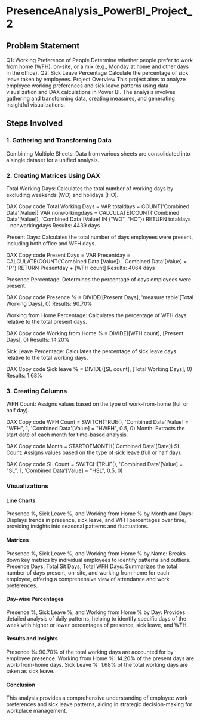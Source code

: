 # PresenceAnalysis_PowerBI_Project_2

## Problem Statement
Q1: Working Preference of People
Determine whether people prefer to work from home (WFH), on-site, or a mix (e.g., Monday at home and other days in the office).
Q2: Sick Leave Percentage
Calculate the percentage of sick leave taken by employees.
Project Overview
This project aims to analyze employee working preferences and sick leave patterns using data visualization and DAX calculations in Power BI. The analysis involves gathering and transforming data, creating measures, and generating insightful visualizations.

## Steps Involved
### 1. Gathering and Transforming Data
Combining Multiple Sheets: Data from various sheets are consolidated into a single dataset for a unified analysis.
### 2. Creating Matrices Using DAX
Total Working Days: Calculates the total number of working days by excluding weekends (WO) and holidays (HO).

 DAX
Copy code
Total Working Days = 
VAR totaldays = COUNT('Combined Data'[Value])
VAR nonworkingdays = CALCULATE(COUNT('Combined Data'[Value]), 'Combined Data'[Value] IN {"WO", "HO"})
RETURN
totaldays - nonworkingdays
Results: 4439 days

Present Days: Calculates the total number of days employees were present, including both office and WFH days.

DAX
Copy code
Present Days = 
VAR Presentday = CALCULATE(COUNT('Combined Data'[Value]), 'Combined Data'[Value] = "P")
RETURN
Presentday + [WFH count]
Results: 4064 days

Presence Percentage: Determines the percentage of days employees were present.

DAX
Copy code
Presence % = DIVIDE([Present Days], 'measure table'[Total Working Days], 0)
Results: 90.70%

Working from Home Percentage: Calculates the percentage of WFH days relative to the total present days.

DAX
Copy code
Working from Home % = DIVIDE([WFH count], [Present Days], 0)
Results: 14.20%

Sick Leave Percentage: Calculates the percentage of sick leave days relative to the total working days.

DAX
Copy code
Sick leave % = DIVIDE([SL count], [Total Working Days], 0)
Results: 1.68%

### 3. Creating Columns
WFH Count: Assigns values based on the type of work-from-home (full or half day).

DAX
Copy code
WFH Count = SWITCH(TRUE(),
'Combined Data'[Value] = "WFH", 1,
'Combined Data'[Value] = "HWFH", 0.5,
0)
Month: Extracts the start date of each month for time-based analysis.

DAX
Copy code
Month = STARTOFMONTH('Combined Data'[Date])
SL Count: Assigns values based on the type of sick leave (full or half day).

DAX
Copy code
SL Count = SWITCH(TRUE(),
'Combined Data'[Value] = "SL", 1,
'Combined Data'[Value] = "HSL", 0.5,
0)
### Visualizations
#### Line Charts
Presence %, Sick Leave %, and Working from Home % by Month and Days: Displays trends in presence, sick leave, and WFH percentages over time, providing insights into seasonal patterns and fluctuations.
#### Matrices
Presence %, Sick Leave %, and Working from Home % by Name: Breaks down key metrics by individual employees to identify patterns and outliers.
Presence Days, Total Sit Days, Total WFH Days: Summarizes the total number of days present, on-site, and working from home for each employee, offering a comprehensive view of attendance and work preferences.
#### Day-wise Percentages
Presence %, Sick Leave %, and Working from Home % by Day: Provides detailed analysis of daily patterns, helping to identify specific days of the week with higher or lower percentages of presence, sick leave, and WFH.
#### Results and Insights
Presence %: 90.70% of the total working days are accounted for by employee presence.
Working from Home %: 14.20% of the present days are work-from-home days.
Sick Leave %: 1.68% of the total working days are taken as sick leave.
#### Conclusion
This analysis provides a comprehensive understanding of employee work preferences and sick leave patterns, aiding in strategic decision-making for workplace management.
